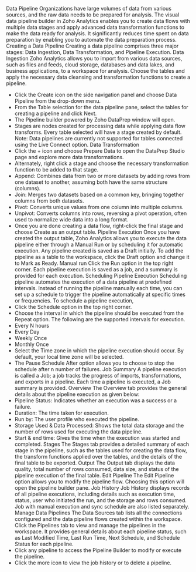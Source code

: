 Data Pipeline
Organizations have large volumes of data from various sources, and the raw data needs to be prepared for analysis. The visual data pipeline builder in Zoho Analytics enables you to create data flows with multiple data stages and apply advanced data transformation functions to make the data ready for analysis. It significantly reduces time spent on data preparation by enabling you to automate the data preparation process.
Creating a Data Pipeline
Creating a data pipeline comprises three major stages: Data Ingestion, Data Transformation, and Pipeline Execution.
Data Ingestion
Zoho Analytics allows you to import from various data sources, such as files and feeds, cloud storage, databases and data lakes, and business applications, to a workspace for analysis. Choose the tables and apply the necessary data cleansing and transformation functions to create a pipeline.
- Click the Create icon on the side navigation panel and choose Data Pipeline from the drop-down menu.
- From the Table selection for the data pipeline pane, select the tables for creating a pipeline and click Next.
- The Pipeline builder powered by Zoho DataPrep window will open.
- Stages are nodes created for processing data while applying data flow transforms. Every table selected will have a stage created by default.
Note: Data pipelines are currently not supported for tables connected using the Live Connect option.
Data Transformation
- Click the + icon and choose Prepare Data to open the DataPrep Studio page and explore more data transformations.
- Alternately, right click a stage and choose the necessary transformation function to be added to that stage.
- Append: Combines data from two or more datasets by adding rows from one dataset to another, assuming both have the same structure (columns).
- Join: Merges two datasets based on a common key, bringing together columns from both datasets.
- Pivot: Converts unique values from one column into multiple columns.
- Unpivot: Converts columns into rows, reversing a pivot operation, often used to normalize wide data into a long format.
- Once you are done creating a data flow, right-click the final stage and choose Create as an output table.
Pipeline Execution
Once you have created the output table, Zoho Analytics allows you to execute the data pipeline either through a Manual Run or by scheduling it for automatic execution. Any pipeline created is saved as a Draft initially. To add the pipeline as a table to the workspace, click the Draft option and change it to Mark as Ready.
Manual run
Click the Run option in the top right corner. Each pipeline execution is saved as a job, and a summary is provided for each execution.
Scheduling Pipeline Execution
Scheduling pipeline automates the execution of a data pipeline at predefined intervals. Instead of running the pipeline manually each time, you can set up a schedule to trigger the pipeline automatically at specific times or frequencies.
To schedule a pipeline execution,
- Click the Schedule option in the top right corner.
- Choose the interval in which the pipeline should be executed from the Repeat option. The following are the supported intervals for execution.
- Every N hours
- Every Day
- Weekly Once
- Monthly Once
- Select the Time zone in which the pipeline execution should occur. By default, your local time zone will be selected.
- The Pause Schedule After option allows you to choose to stop the schedule after n number of failures.
Job Summary
A pipeline execution is called a Job; a job tracks the progress of imports, transformations, and exports in a pipeline. Each time a pipeline is executed, a Job summary is provided.
Overview
The Overview tab provides the general details about the pipeline execution as given below:
- Pipeline Status: Indicates whether an execution was a success or a failure.
- Duration: The time taken for execution.
- Run by: The user profile who executed the pipeline.
- Storage Used & Data Processed: Shows the total data storage and the number of rows used for executing the data pipeline.
- Start & end time: Gives the time when the execution was started and completed.
Stages
The Stages tab provides a detailed summary of each stage in the pipeline, such as the tables used for creating the data flow, the transform functions applied over the tables, and the details of the final table to be exported.
Output
The Output tab displays the data quality, total number of rows consumed, data size, and status of the pipeline execution of the final table.
Edit Pipeline
The Edit Pipeline option allows you to modify the pipeline flow. Choosing this option will open the pipeline builder pane.
Job History
Job History displays records of all pipeline executions, including details such as execution time, status, user who initiated the run, and the storage and rows consumed. Job with manual execution and sync schedule are also listed separately.
Manage Data Pipelines
The Data Sources tab lists all the connections configured and the data pipeline flows created within the workspace.
Click the Pipelines tab to view and manage the pipelines in the workspace. It provides general details about each pipeline status, such as Last Modified Time, Last Run Time, Next Schedule, and Schedule Status for each pipeline.
- Click any pipeline to access the Pipeline Builder to modify or execute the pipeline.
- Click the more icon to view the job history or to delete a pipeline.